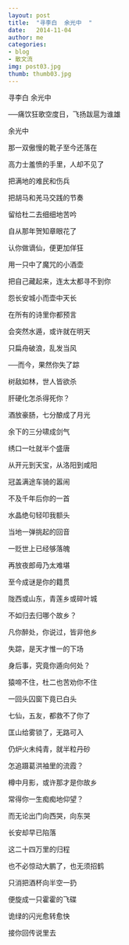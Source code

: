 ```yaml
---
layout: post
title:  "寻李白  余光中  "
date:   2014-11-04 
author: me
categories: 
- blog
- 散文流
img: post03.jpg
thumb: thumb03.jpg
---
```


寻李白  余光中

──痛饮狂歌空度日，飞扬跋扈为谁雄

余光中

那一双傲慢的靴子至今还落在

高力士羞愤的手里，人却不见了

把满地的难民和伤兵

把胡马和羌马交践的节奏

留给杜二去细细地苦吟

自从那年贺知章眼花了

认你做谪仙，便更加佯狂

用一只中了魔咒的小酒壶

把自己藏起来，连太太都寻不到你

怨长安城小而壶中天长

在所有的诗里你都预言

会突然水遁，或许就在明天

只扁舟破浪，乱发当风

──而今，果然你失了踪

 

树敌如林，世人皆欲杀

肝硬化怎杀得死你？

酒放豪肠，七分酿成了月光

余下的三分啸成剑气

绣口一吐就半个盛唐

从开元到天宝，从洛阳到咸阳

冠盖满途车骑的嚣闹

不及千年后你的一首

水晶绝句轻叩我额头

当地一弹挑起的回音

 

一贬世上已经够落魄

再放夜郎毋乃太难堪

至今成谜是你的籍贯

陇西或山东，青莲乡或碎叶城

不如归去归哪个故乡？

凡你醉处，你说过，皆非他乡

失踪，是天才惟一的下场

身后事，究竟你遁向何处？

猿啼不住，杜二也苦劝你不住

一回头囚窗下竟已白头

七仙，五友，都救不了你了

匡山给雾锁了，无路可入

仍炉火未纯青，就半粒丹砂

怎追蹑葛洪袖里的流霞？

 

樽中月影，或许那才是你故乡

常得你一生痴痴地仰望？

而无论出门向西哭，向东哭

长安却早已陷落

这二十四万里的归程

也不必惊动大鹏了，也无须招鹤

只消把酒杯向半空一扔

便旋成一只霍霍的飞碟

诡绿的闪光愈转愈快

接你回传说里去